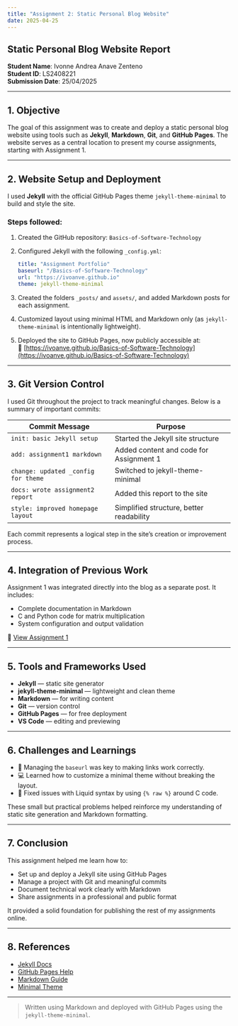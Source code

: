 ```yaml
---
title: "Assignment 2: Static Personal Blog Website"
date: 2025-04-25
---
```


## Static Personal Blog Website Report

**Student Name**: Ivonne Andrea Anave Zenteno  
**Student ID**: LS2408221  
**Submission Date**: 25/04/2025  

---

## 1. Objective

The goal of this assignment was to create and deploy a static personal blog website using tools such as **Jekyll**, **Markdown**, **Git**, and **GitHub Pages**. The website serves as a central location to present my course assignments, starting with Assignment 1.

---

## 2. Website Setup and Deployment

I used **Jekyll** with the official GitHub Pages theme `jekyll-theme-minimal` to build and style the site.

### Steps followed:

1. Created the GitHub repository: `Basics-of-Software-Technology`
2. Configured Jekyll with the following `_config.yml`:

   ```yaml
   title: "Assignment Portfolio"
   baseurl: "/Basics-of-Software-Technology"
   url: "https://ivoanve.github.io"
   theme: jekyll-theme-minimal
   ```

3. Created the folders `_posts/` and `assets/`, and added Markdown posts for each assignment.
4. Customized layout using minimal HTML and Markdown only (as `jekyll-theme-minimal` is intentionally lightweight).
5. Deployed the site to GitHub Pages, now publicly accessible at:  
   🔗 [https://ivoanve.github.io/Basics-of-Software-Technology](https://ivoanve.github.io/Basics-of-Software-Technology)

---

## 3. Git Version Control

I used Git throughout the project to track meaningful changes. Below is a summary of important commits:

| Commit Message                        | Purpose                                     |
|--------------------------------------|---------------------------------------------|
| `init: basic Jekyll setup`           | Started the Jekyll site structure           |
| `add: assignment1 markdown`          | Added content and code for Assignment 1     |
| `change: updated _config for theme`  | Switched to jekyll-theme-minimal            |
| `docs: wrote assignment2 report`     | Added this report to the site               |
| `style: improved homepage layout`    | Simplified structure, better readability    |

Each commit represents a logical step in the site’s creation or improvement process.

---

## 4. Integration of Previous Work

Assignment 1 was integrated directly into the blog as a separate post. It includes:

- Complete documentation in Markdown  
- C and Python code for matrix multiplication  
- System configuration and output validation  

🔗 [View Assignment 1](https://ivoanve.github.io/Basics-of-Software-Technology/2025/06/06/assignment1.html)

---

## 5. Tools and Frameworks Used

- **Jekyll** — static site generator  
- **jekyll-theme-minimal** — lightweight and clean theme  
- **Markdown** — for writing content  
- **Git** — version control  
- **GitHub Pages** — for free deployment  
- **VS Code** — editing and previewing  

---

## 6. Challenges and Learnings

- 🧩 Managing the `baseurl` was key to making links work correctly.  
- 💻 Learned how to customize a minimal theme without breaking the layout.  
- 🔧 Fixed issues with Liquid syntax by using `{% raw %}` around C code.  

These small but practical problems helped reinforce my understanding of static site generation and Markdown formatting.

---

## 7. Conclusion

This assignment helped me learn how to:

- Set up and deploy a Jekyll site using GitHub Pages  
- Manage a project with Git and meaningful commits  
- Document technical work clearly with Markdown  
- Share assignments in a professional and public format  

It provided a solid foundation for publishing the rest of my assignments online.

---

## 8. References

- [Jekyll Docs](https://jekyllrb.com/docs/)  
- [GitHub Pages Help](https://pages.github.com/)  
- [Markdown Guide](https://www.markdownguide.org/)  
- [Minimal Theme](https://github.com/pages-themes/minimal)

---

> Written using Markdown and deployed with GitHub Pages using the `jekyll-theme-minimal`.
